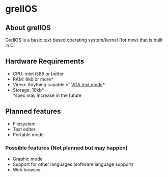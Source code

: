 # grellOS
## About grellOS
GrellOS is a basic text based operating system/kernel (for now) that is built in C.
## Hardware Requirements
+ CPU: intel i386 or better
+ RAM: 8kb or more*
+ Video: Anything capable of [VGA text mode](https://en.wikipedia.org/wiki/VGA_text_mode)*
+ Storage: 10kb* <br>
*spec may increase in the future
## Planned features
+ Filesystem
+ Text editor
+ Portable mode
### Possible features (Not planned but may happen)
+ Graphic mode
+ Support for other languages (software language support)
+ Web browser
